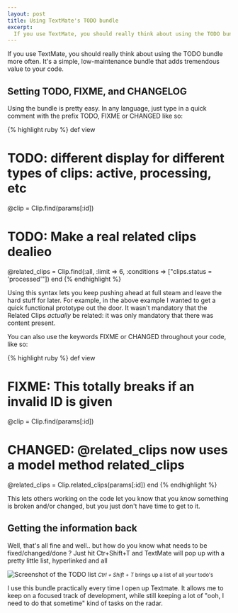 ```yaml
---
layout: post
title: Using TextMate's TODO bundle
excerpt:
  If you use TextMate, you should really think about using the TODO bundle more often.  It's a simple, low-maintenance bundle that adds tremendous value to your code.
---
```

If you use TextMate, you should really think about using the TODO bundle more often.  It's a simple, low-maintenance bundle that adds tremendous value to your code.

## Setting TODO, FIXME, and CHANGELOG

Using the bundle is pretty easy.  In any language, just type in a quick comment with the prefix TODO, FIXME or CHANGED like so:

{% highlight ruby %}
def view
  # TODO: different display for different types of clips: active, processing, etc
  @clip = Clip.find(params[:id])
  # TODO: Make a real related clips dealieo
  @related_clips = Clip.find(:all, :limit => 6, :conditions => ["clips.status = 'processed'"])
end
{% endhighlight %}

Using this syntax lets you keep pushing ahead at full steam and leave the hard stuff for later.  For example, in the above example I wanted to get a quick functional prototype out the door.  It wasn't mandatory that the Related Clips *actually* be related: it was only mandatory that there was content present.

You can also use the keywords FIXME or CHANGED throughout your code, like so:

{% highlight ruby %}
def view
  # FIXME: This totally breaks if an invalid ID is given
  @clip = Clip.find(params[:id])
  # CHANGED: @related_clips now uses a model method related_clips
  @related_clips = Clip.related_clips(params[:id])
end
{% endhighlight %}

This lets others working on the code let you know that you *know* something is broken and/or changed, but you just don't have time to get to it.

## Getting the information back

Well, that's all fine and well.. but how do you know what needs to be fixed/changed/done ?  Just hit Ctr+Shift+T  and TextMate will pop up with a pretty little list, hyperlinked and all

<div class="figure">
  <img src="https://assets.warpspire.com/images/textmate-todo-bundle/list.gif" alt="Screenshot of the TODO list" />
  <small><em>Ctrl + Shift + T</em> brings up a list of all your todo's</small>
</div>

I use this bundle practically every time I open up Textmate.  It allows me to keep on a focused track of development, while still keeping a lot of "ooh, I need to do that sometime" kind of tasks on the radar.